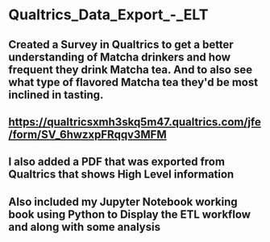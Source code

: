 # Qualtrics_Data_Export_-_ELT

## Created a Survey in Qualtrics to get a better understanding of Matcha drinkers and how frequent they drink Matcha tea. And to also see what type of flavored Matcha tea they'd be most inclined in tasting. 

## https://qualtricsxmh3skq5m47.qualtrics.com/jfe/form/SV_6hwzxpFRqqv3MFM

## I also added a PDF that was exported from Qualtrics that shows High Level information

## Also included my Jupyter Notebook working book using Python to Display the ETL workflow and along with some analysis
